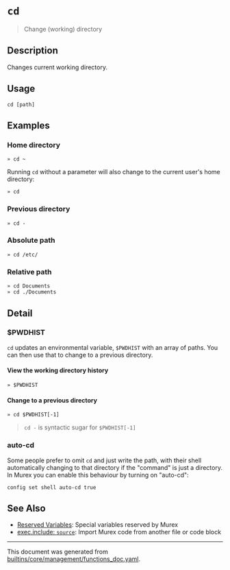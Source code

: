 # `cd`

> Change (working) directory

## Description

Changes current working directory.

## Usage

```
cd [path]
```

## Examples

### Home directory

```
» cd ~
```

Running `cd` without a parameter will also change to the current user's home
directory:

```
» cd
```

### Previous directory

```
» cd -
```

### Absolute path

```
» cd /etc/
```

### Relative path

```
» cd Documents
» cd ./Documents
```

## Detail

### $PWDHIST

`cd` updates an environmental variable, `$PWDHIST` with an array of paths.
You can then use that to change to a previous directory.

#### View the working directory history

```
» $PWDHIST
```

#### Change to a previous directory

```
» cd $PWDHIST[-1]
```

> `cd -` is syntactic sugar for `$PWDHIST[-1]`

### auto-cd

Some people prefer to omit `cd` and just write the path, with their shell
automatically changing to that directory if the "command" is just a directory.
In Murex you can enable this behaviour by turning on "auto-cd":

```
config set shell auto-cd true
```

## See Also

* [Reserved Variables](../user-guide/reserved-vars.md):
  Special variables reserved by Murex
* [exec.include: `source`](../commands/source.md):
  Import Murex code from another file or code block

<hr/>

This document was generated from [builtins/core/management/functions_doc.yaml](https://github.com/lmorg/murex/blob/master/builtins/core/management/functions_doc.yaml).